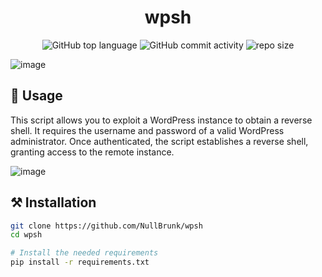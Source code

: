 <div align="center">

# wpsh

![GitHub top language](https://img.shields.io/github/languages/top/NullBrunk/wpsh?style=for-the-badge)
![GitHub commit activity](https://img.shields.io/github/commit-activity/m/NullBrunk/wpsh?style=for-the-badge)
![repo size](https://img.shields.io/github/repo-size/NullBrunk/wpsh?style=for-the-badge)
</div>

![image](https://github.com/user-attachments/assets/bcecdcee-ca3c-4072-9b0c-7b8cb5e4f66d)


## 🚀 Usage
This script allows you to exploit a WordPress instance to obtain a reverse shell. It requires the username and password of a valid WordPress administrator. Once authenticated, the script establishes a reverse shell, granting access to the remote instance.

![image](https://github.com/user-attachments/assets/9ca88ab5-b17b-43b2-8de0-cef9cc6c048c)


## ⚒️ Installation
```bash
git clone https://github.com/NullBrunk/wpsh
cd wpsh

# Install the needed requirements
pip install -r requirements.txt
```
